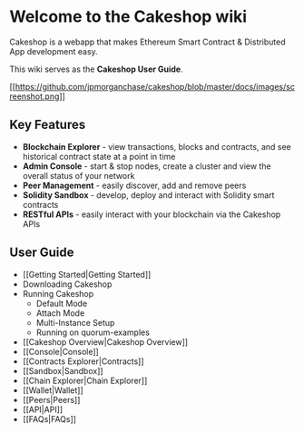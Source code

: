 # Welcome to the Cakeshop wiki

Cakeshop is a webapp that makes Ethereum Smart Contract & Distributed App development easy. 

This wiki serves as the **Cakeshop User Guide**.

[[https://github.com/jpmorganchase/cakeshop/blob/master/docs/images/screenshot.png]]

## Key Features

* **Blockchain Explorer** - view transactions, blocks and contracts, and see historical contract state at a point in time
* **Admin Console** - start & stop nodes, create a cluster and view the overall status of your network
* **Peer Management** - easily discover, add and remove peers
* **Solidity Sandbox** - develop, deploy and interact with Solidity smart contracts
* **RESTful APIs** - easily interact with your blockchain via the Cakeshop APIs

## User Guide

* [[Getting Started|Getting Started]]
 * Downloading Cakeshop
 * Running Cakeshop
   * Default Mode
    * Attach Mode
    * Multi-Instance Setup
    * Running on quorum-examples
* [[Cakeshop Overview|Cakeshop Overview]]
 * [[Console|Console]]
 * [[Contracts Explorer|Contracts]]
 * [[Sandbox|Sandbox]]
 * [[Chain Explorer|Chain Explorer]]
 * [[Wallet|Wallet]]
 * [[Peers|Peers]]
 * [[API|API]]
* [[FAQs|FAQs]]
